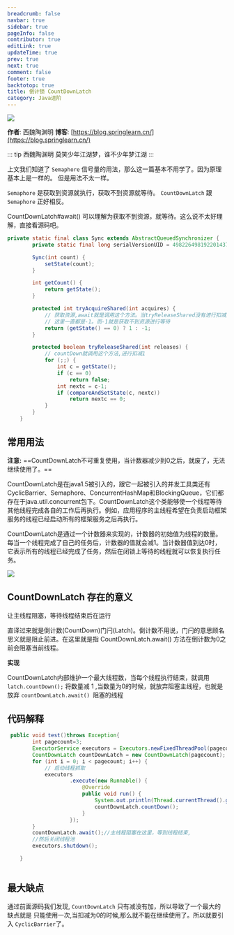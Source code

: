 ```yaml
---
breadcrumb: false
navbar: true
sidebar: true
pageInfo: false
contributor: true
editLink: true
updateTime: true
prev: true
next: true
comment: false
footer: true
backtotop: true
title: 倒计锁 CountDownLatch
category: Java进阶
---
```



![](https://img.springlearn.cn/learn_c87a079fcea0d7893b03d4d57478bca7.png)

**作者**: 西魏陶渊明
**博客**: [https://blog.springlearn.cn/](https://blog.springlearn.cn/)

::: tip 西魏陶渊明
莫笑少年江湖梦，谁不少年梦江湖
:::

上文我们知道了 `Semaphore` 信号量的用法，那么这一篇基本不用学了。因为原理基本上是一样的。
但是用法不太一样。


`Semaphore` 是获取到资源就执行，获取不到资源就等待。
`CountDownLatch` 跟 `Semaphore` 正好相反。

CountDownLatch#await() 可以理解为获取不到资源，就等待。这么说不太好理解，直接看源码吧。

```java CountDownLatch内部实现类
private static final class Sync extends AbstractQueuedSynchronizer {
        private static final long serialVersionUID = 4982264981922014374L;

        Sync(int count) {
            setState(count);
        }

        int getCount() {
            return getState();
        }

        protected int tryAcquireShared(int acquires) {
            // 获取资源,await就是调用这个方法。当tryReleaseShared没有进行扣减之前。
            // 这里一直都是-1。而-1就是获取不到资源进行等待
            return (getState() == 0) ? 1 : -1;
        }

        protected boolean tryReleaseShared(int releases) {
            // countDown就调用这个方法,进行扣减1
            for (;;) {
                int c = getState();
                if (c == 0)
                    return false;
                int nextc = c-1;
                if (compareAndSetState(c, nextc))
                    return nextc == 0;
            }
        }
    }

```

## 常用用法

**注意:**
==CountDownLatch不可重复使用，当计数器减少到0之后，就废了，无法继续使用了。==

CountDownLatch是在java1.5被引入的，跟它一起被引入的并发工具类还有CyclicBarrier、Semaphore、ConcurrentHashMap和BlockingQueue，它们都存在于java.util.concurrent包下。CountDownLatch这个类能够使一个线程等待其他线程完成各自的工作后再执行。例如，应用程序的主线程希望在负责启动框架服务的线程已经启动所有的框架服务之后再执行。

CountDownLatch是通过一个计数器来实现的，计数器的初始值为线程的数量。每当一个线程完成了自己的任务后，计数器的值就会减1。当计数器值到达0时，它表示所有的线程已经完成了任务，然后在闭锁上等待的线程就可以恢复执行任务。

![](http://incdn1.b0.upaiyun.com/2015/04/f65cc83b7b4664916fad5d1398a36005.png)



## CountDownLatch 存在的意义

让主线程阻塞，等待线程结束后在运行


直译过来就是倒计数(CountDown)门闩(Latch)。倒计数不用说，门闩的意思顾名思义就是阻止前进。在这里就是指 CountDownLatch.await() 方法在倒计数为0之前会阻塞当前线程。

**实现**

CountDownLatch内部维护一个最大线程数，当每个线程执行结束，就调用
`latch.countDown();` 将数量减 1 ,当数量为0的时候，就放弃阻塞主线程，也就是放弃 `countDownLatch.await() `阻塞的线程


## 代码解释

```java
 public void test()throws Exception{
        int pagecount=3;
        ExecutorService executors = Executors.newFixedThreadPool(pagecount);
        CountDownLatch countDownLatch = new CountDownLatch(pagecount);
        for (int i = 0; i < pagecount; i++) {
            // 启动线程抓取
            executors
                    .execute(new Runnable() {
                        @Override
                        public void run() {
                            System.out.println(Thread.currentThread().getName());
                            countDownLatch.countDown();
                        }
                    });
        }
        countDownLatch.await();//主线程阻塞在这里，等到线程结束,
        //然后关闭线程池
        executors.shutdown();

    }



```



## 最大缺点

通过前面源码我们发现, `CountDownLatch` 只有减没有加，所以导致了一个最大的缺点就是
只能使用一次,当扣减为0的时候,那么就不能在继续使用了。所以就要引入 `CyclicBarrier`了。
